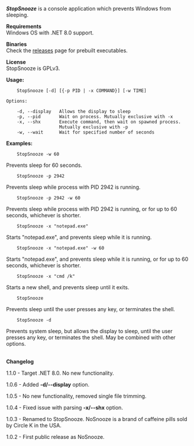 <i>**StopSnooze**</i> is a console application which prevents Windows from sleeping.

**Requirements**<br/>
Windows OS with .NET 8.0 support.

**Binaries**<br/>
Check the [releases](https://github.com/stchan/StopSnooze/releases) page for prebuilt executables.

**License**<br/>
StopSnooze is GPLv3.

**Usage:**
```
    StopSnooze [-d] [{-p PID | -x COMMAND}] [-w TIME]
```
    Options:

        -d, --display   Allows the display to sleep
        -p, --pid       Wait on process. Mutually exclusive with -x
        -x, --shx       Execute command, then wait on spawned process. 
                        Mutually exclusive with -p
        -w, --wait      Wait for specified number of seconds

**Examples:**
```
    StopSnooze -w 60
```
Prevents sleep for 60 seconds.
```
    StopSnooze -p 2942
```
Prevents sleep while process with PID 2942 is running.
```
    StopSnooze -p 2942 -w 60
```
Prevents sleep while process with PID 2942 is running, or for up to 60 seconds, whichever is shorter.
```
    StopSnooze -x "notepad.exe"
```
Starts "notepad.exe", and prevents sleep while it is running.
```
    StopSnooze -x "notepad.exe" -w 60
```
Starts "notepad.exe", and prevents sleep while it is running, or for up to 60 seconds, whichever is shorter.
```
    StopSnooze -x "cmd /k"
```
Starts a new shell, and prevents sleep until it exits.
```
    StopSnooze
```
Prevents sleep until the user presses any key, or terminates the shell.
```
    StopSnooze -d
```
Prevents system sleep, but allows the display to sleep, until the user presses any key, or terminates the shell. May be combined with other options.


<br/>**Changelog**

1.1.0 - Target .NET 8.0. No new functionality.

1.0.6 - Added **-d/--display** option.

1.0.5 - No new functionality, removed single file trimming.

1.0.4 - Fixed issue with parsing **-x/--shx** option.

1.0.3 - Renamed to StopSnooze. NoSnooze is a brand of caffeine pills sold by Circle K in the USA.

1.0.2 - First public release as NoSnooze.



